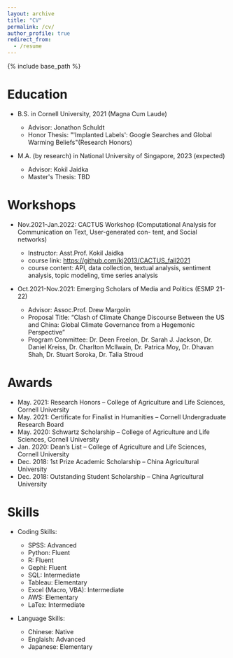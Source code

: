 ```yaml
---
layout: archive
title: "CV"
permalink: /cv/
author_profile: true
redirect_from:
  - /resume
---
```


{% include base_path %}

Education
======


* B.S. in Cornell University, 2021 (Magna Cum Laude)
  * Advisor: Jonathon Schuldt
  * Honor Thesis: "'Implanted Labels': Google Searches and Global Warming Beliefs"(Research Honors)

* M.A. (by research) in National University of Singapore, 2023 (expected)
  * Advisor: Kokil Jaidka
  * Master's Thesis: TBD


Workshops
======
* Nov.2021-Jan.2022: CACTUS Workshop (Computational Analysis for Communication on Text, User-generated con- tent, and Social networks)
  * Instructor: Asst.Prof. Kokil Jaidka
  * course link: https://github.com/kj2013/CACTUS_fall2021
  * course content: API, data collection, textual analysis, sentiment analysis, topic modeling, time series analysis

* Oct.2021-Nov.2021: Emerging Scholars of Media and Politics (ESMP 21-22)
  * Advisor: Assoc.Prof. Drew Margolin
  * Proposal Title: “Clash of Climate Change Discourse Between the US and China: Global Climate Governance from a Hegemonic Perspective”
  * Program Committee: Dr. Deen Freelon, Dr. Sarah J. Jackson, Dr. Daniel Kreiss, Dr. Charlton Mcllwain, Dr. Patrica Moy, Dr. Dhavan Shah, Dr. Stuart Soroka, Dr. Talia Stroud


Awards
======
* May. 2021: Research Honors
– College of Agriculture and Life Sciences, Cornell University
* May. 2021: Certificate for Finalist in Humanities
– Cornell Undergraduate Research Board
* May. 2020: Schwartz Scholarship
– College of Agriculture and Life Sciences, Cornell University
* Jan. 2020: Dean’s List
– College of Agriculture and Life Sciences, Cornell University
* Dec. 2018: 1st Prize Academic Scholarship
– China Agricultural University
* Dec. 2018: Outstanding Student Scholarship
– China Agricultural University


Skills
======

* Coding Skills:
  * SPSS: Advanced
  * Python: Fluent
  * R: Fluent
  * Gephi: Fluent
  * SQL: Intermediate
  * Tableau: Elementary
  * Excel (Macro, VBA): Intermediate
  * AWS: Elementary
  * LaTex: Intermediate

* Language Skills:
  * Chinese: Native
  * Englaish: Advanced
  * Japanese: Elementary